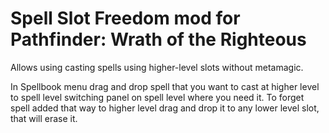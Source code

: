 # Spell Slot Freedom mod for Pathfinder: Wrath of the Righteous

Allows using casting spells using higher-level slots without metamagic.

In Spellbook menu drag and drop spell that you want to cast at higher level to spell level switching panel on spell level where you need it.
To forget spell added that way to higher level drag and drop it to any lower level slot, that will erase it.